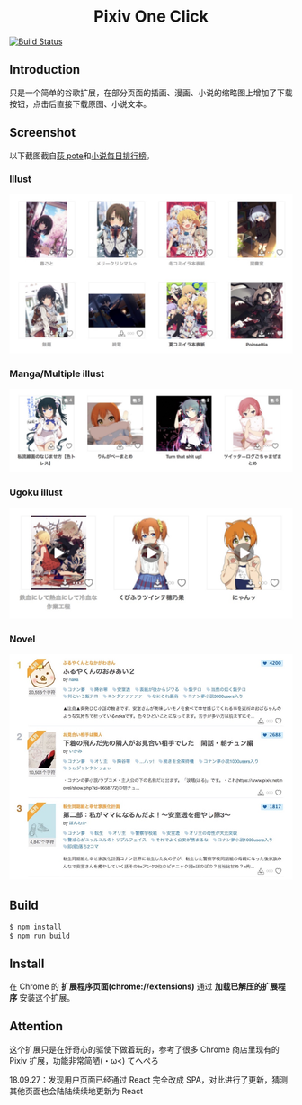 <h1 align="center">Pixiv One Click</h1>

[![Build Status](https://travis-ci.org/HayashiMei/PixivOneClick.svg?branch=master)](https://travis-ci.org/HayashiMei/PixivOneClick)

## Introduction

只是一个简单的谷歌扩展，在部分页面的插画、漫画、小说的缩略图上增加了下载按钮，点击后直接下载原图、小说文本。

## Screenshot

以下截图截自[荻 pote](https://www.pixiv.net/member.php?id=2131660)和[小说每日排行榜](https://www.pixiv.net/novel/ranking.php?mode=daily)。

### Illust

![illust](screenshot/001.jpg)

### Manga/Multiple illust

![multi](screenshot/002.jpg)

### Ugoku illust

![ugoira](screenshot/003.jpg)

### Novel

![novel](screenshot/004.jpg)

## Build

```
$ npm install
$ npm run build
```

## Install

在 Chrome 的 **扩展程序页面(chrome://extensions)** 通过 **加载已解压的扩展程序** 安装这个扩展。

## Attention

这个扩展只是在好奇心的驱使下做着玩的，参考了很多 Chrome 商店里现有的 Pixiv 扩展，功能非常简陋(・ω<) てへぺろ

18.09.27：发现用户页面已经通过 React 完全改成 SPA，对此进行了更新，猜测其他页面也会陆陆续续地更新为 React
